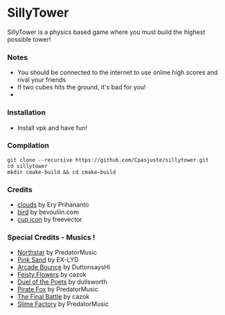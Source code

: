 # SillyTower

SillyTower is a physics based game where you must build the highest possible tower!

### **Notes**
- You should be connected to the internet to use online high scores and rival your friends
- If two cubes hits the ground, it's bad for you!
-

### **Installation**
- Install vpk and have fun!

### **Compilation**
```
git clone --recursive https://github.com/Cpasjuste/sillytower.git
cd sillytower
mkdir cmake-build && cd cmake-build

```

### **Credits**
- [clouds](https://www.freevector.com/free-cartoon-clouds-vector-19879#) by Ery Prihananto
- [bird](https://opengameart.org/content/game-character-blue-flappy-bird-sprite-sheets) by bevouliin.com
- [cup icon](https://www.freevector.com/reward-linear-icons-21177#) by freevector

### **Special Credits - Musics !**
  - [Northstar](https://www.newgrounds.com/audio/listen/1037870) by PredatorMusic
  - [Pink Sand](https://www.newgrounds.com/audio/listen/952516) by EX-LYD
  - [Arcade Bounce](https://www.newgrounds.com/audio/listen/1027248) by DuttonsaysHi
  - [Feisty Flowers](https://www.newgrounds.com/audio/listen/1037651) by cazok
  - [Duel of the Poets](https://www.newgrounds.com/audio/listen/1031157) by dullsworth
  - [Pirate Fox](https://www.newgrounds.com/audio/listen/969284) by PredatorMusic
  - [The Final Battle](https://www.newgrounds.com/audio/listen/1038025) by cazok
  - [Slime Factory](https://www.newgrounds.com/audio/listen/1002761) by PredatorMusic
